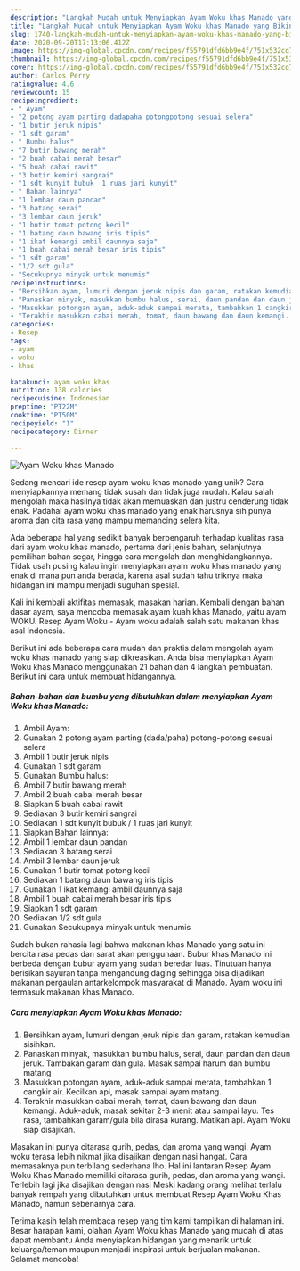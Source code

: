 ```yaml
---
description: "Langkah Mudah untuk Menyiapkan Ayam Woku khas Manado yang Bikin Ngiler"
title: "Langkah Mudah untuk Menyiapkan Ayam Woku khas Manado yang Bikin Ngiler"
slug: 1740-langkah-mudah-untuk-menyiapkan-ayam-woku-khas-manado-yang-bikin-ngiler
date: 2020-09-20T17:13:06.412Z
image: https://img-global.cpcdn.com/recipes/f55791dfd6bb9e4f/751x532cq70/ayam-woku-khas-manado-foto-resep-utama.jpg
thumbnail: https://img-global.cpcdn.com/recipes/f55791dfd6bb9e4f/751x532cq70/ayam-woku-khas-manado-foto-resep-utama.jpg
cover: https://img-global.cpcdn.com/recipes/f55791dfd6bb9e4f/751x532cq70/ayam-woku-khas-manado-foto-resep-utama.jpg
author: Carlos Perry
ratingvalue: 4.6
reviewcount: 15
recipeingredient:
- " Ayam"
- "2 potong ayam parting dadapaha potongpotong sesuai selera"
- "1 butir jeruk nipis"
- "1 sdt garam"
- " Bumbu halus"
- "7 butir bawang merah"
- "2 buah cabai merah besar"
- "5 buah cabai rawit"
- "3 butir kemiri sangrai"
- "1 sdt kunyit bubuk  1 ruas jari kunyit"
- " Bahan lainnya"
- "1 lembar daun pandan"
- "3 batang serai"
- "3 lembar daun jeruk"
- "1 butir tomat potong kecil"
- "1 batang daun bawang iris tipis"
- "1 ikat kemangi ambil daunnya saja"
- "1 buah cabai merah besar iris tipis"
- "1 sdt garam"
- "1/2 sdt gula"
- "Secukupnya minyak untuk menumis"
recipeinstructions:
- "Bersihkan ayam, lumuri dengan jeruk nipis dan garam, ratakan kemudian sisihkan."
- "Panaskan minyak, masukkan bumbu halus, serai, daun pandan dan daun jeruk. Tambakan garam dan gula. Masak sampai harum dan bumbu matang"
- "Masukkan potongan ayam, aduk-aduk sampai merata, tambahkan 1 cangkir air. Kecilkan api, masak sampai ayam matang."
- "Terakhir masukkan cabai merah, tomat, daun bawang dan daun kemangi. Aduk-aduk, masak sekitar 2-3 menit atau sampai layu. Tes rasa, tambahkan garam/gula bila dirasa kurang. Matikan api. Ayam Woku siap disajikan."
categories:
- Resep
tags:
- ayam
- woku
- khas

katakunci: ayam woku khas 
nutrition: 138 calories
recipecuisine: Indonesian
preptime: "PT22M"
cooktime: "PT50M"
recipeyield: "1"
recipecategory: Dinner

---
```



![Ayam Woku khas Manado](https://img-global.cpcdn.com/recipes/f55791dfd6bb9e4f/751x532cq70/ayam-woku-khas-manado-foto-resep-utama.jpg)

Sedang mencari ide resep ayam woku khas manado yang unik? Cara menyiapkannya memang tidak susah dan tidak juga mudah. Kalau salah mengolah maka hasilnya tidak akan memuaskan dan justru cenderung tidak enak. Padahal ayam woku khas manado yang enak harusnya sih punya aroma dan cita rasa yang mampu memancing selera kita.

Ada beberapa hal yang sedikit banyak berpengaruh terhadap kualitas rasa dari ayam woku khas manado, pertama dari jenis bahan, selanjutnya pemilihan bahan segar, hingga cara mengolah dan menghidangkannya. Tidak usah pusing kalau ingin menyiapkan ayam woku khas manado yang enak di mana pun anda berada, karena asal sudah tahu triknya maka hidangan ini mampu menjadi suguhan spesial.

Kali ini kembali aktifitas memasak, masakan harian. Kembali dengan bahan dasar ayam, saya mencoba memasak ayam kuah khas Manado, yaitu ayam WOKU. Resep Ayam Woku - Ayam woku adalah salah satu makanan khas asal Indonesia.


Berikut ini ada beberapa cara mudah dan praktis dalam mengolah ayam woku khas manado yang siap dikreasikan. Anda bisa menyiapkan Ayam Woku khas Manado menggunakan 21 bahan dan 4 langkah pembuatan. Berikut ini cara untuk membuat hidangannya.

<!--inarticleads1-->

##### Bahan-bahan dan bumbu yang dibutuhkan dalam menyiapkan Ayam Woku khas Manado:

1. Ambil  Ayam:
1. Gunakan 2 potong ayam parting (dada/paha) potong-potong sesuai selera
1. Ambil 1 butir jeruk nipis
1. Gunakan 1 sdt garam
1. Gunakan  Bumbu halus:
1. Ambil 7 butir bawang merah
1. Ambil 2 buah cabai merah besar
1. Siapkan 5 buah cabai rawit
1. Sediakan 3 butir kemiri sangrai
1. Sediakan 1 sdt kunyit bubuk / 1 ruas jari kunyit
1. Siapkan  Bahan lainnya:
1. Ambil 1 lembar daun pandan
1. Sediakan 3 batang serai
1. Ambil 3 lembar daun jeruk
1. Gunakan 1 butir tomat potong kecil
1. Sediakan 1 batang daun bawang iris tipis
1. Gunakan 1 ikat kemangi ambil daunnya saja
1. Ambil 1 buah cabai merah besar iris tipis
1. Siapkan 1 sdt garam
1. Sediakan 1/2 sdt gula
1. Gunakan Secukupnya minyak untuk menumis


Sudah bukan rahasia lagi bahwa makanan khas Manado yang satu ini bercita rasa pedas dan sarat akan penggunaan. Bubur khas Manado ini berbeda dengan bubur ayam yang sudah beredar luas. Tinutuan hanya berisikan sayuran tanpa mengandung daging sehingga bisa dijadikan makanan pergaulan antarkelompok masyarakat di Manado. Ayam woku ini termasuk makanan khas Manado. 

<!--inarticleads2-->

##### Cara menyiapkan Ayam Woku khas Manado:

1. Bersihkan ayam, lumuri dengan jeruk nipis dan garam, ratakan kemudian sisihkan.
1. Panaskan minyak, masukkan bumbu halus, serai, daun pandan dan daun jeruk. Tambakan garam dan gula. Masak sampai harum dan bumbu matang
1. Masukkan potongan ayam, aduk-aduk sampai merata, tambahkan 1 cangkir air. Kecilkan api, masak sampai ayam matang.
1. Terakhir masukkan cabai merah, tomat, daun bawang dan daun kemangi. Aduk-aduk, masak sekitar 2-3 menit atau sampai layu. Tes rasa, tambahkan garam/gula bila dirasa kurang. Matikan api. Ayam Woku siap disajikan.


Masakan ini punya citarasa gurih, pedas, dan aroma yang wangi. Ayam woku terasa lebih nikmat jika disajikan dengan nasi hangat. Cara memasaknya pun terbilang sederhana lho. Hal ini lantaran Resep Ayam Woku Khas Manado memiliki citarasa gurih, pedas, dan aroma yang wangi. Terlebih lagi jika disajikan dengan nasi Meski kadang orang melihat terlalu banyak rempah yang dibutuhkan untuk membuat Resep Ayam Woku Khas Manado, namun sebenarnya cara. 

Terima kasih telah membaca resep yang tim kami tampilkan di halaman ini. Besar harapan kami, olahan Ayam Woku khas Manado yang mudah di atas dapat membantu Anda menyiapkan hidangan yang menarik untuk keluarga/teman maupun menjadi inspirasi untuk berjualan makanan. Selamat mencoba!
